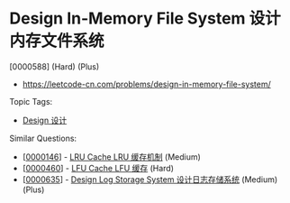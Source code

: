 # Design In-Memory File System 设计内存文件系统

[0000588] (Hard) (Plus)

- https://leetcode-cn.com/problems/design-in-memory-file-system/

Topic Tags:

- [Design 设计](https://leetcode-cn.com/tag/design/)

Similar Questions:

- [[0000146](https://leetcode-cn.com/problems/lru-cache/)] - [LRU Cache LRU 缓存机制](./0000146.lru-cache.md) (Medium)
- [[0000460](https://leetcode-cn.com/problems/lfu-cache/)] - [LFU Cache LFU 缓存](./0000460.lfu-cache.md) (Hard)
- [[0000635](https://leetcode-cn.com/problems/design-log-storage-system/)] - [Design Log Storage System 设计日志存储系统](./0000635.design-log-storage-system.md) (Medium) (Plus)
